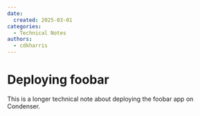 ```yaml
---
date:
  created: 2025-03-01
categories:
  - Technical Notes
authors:
  - cdkharris
---
```


# Deploying foobar

This is a longer technical note about deploying the foobar app on Condenser.
